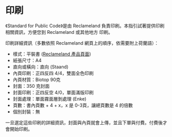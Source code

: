 # 印刷

<!-- SPDX-License-Identifier: CC0-1.0 -->
<!-- SPDX-FileCopyrightText: 2021-2023 The Foundation for Public Code <info@publiccode.net>, https://standard.publiccode.net/AUTHORS -->

《Standard for Public Code》是由 Reclameland 負責印刷。本指引試著提供印刷相關資訊，方便您到 Reclameland 或其他地方
印刷。

印刷詳細資訊（多數依照 Reclameland 網頁上的順序，依需要附上荷蘭語）：

* 樣式：平裝書 ([Reclameland 產品頁面](https://www.reclameland.nl/drukken/softcover-boeken))
* 紙張尺寸：A4
* 直向或橫向：直向 (Staand)
* 內頁印刷：正四反四 4/4，雙面全色印刷
* 內頁材質：Biotop 90克
* 封面：350 克封面
* 封面印刷：正四反空 4/0，單面滿版印刷
* 封面處理：單面霧面層剝處理 (Enke)
* 頁數：書內頁數 + 4 + x，x 是 0-3頁，讓總頁數是 4 的倍數
* 個別封裝：無

一旦選定這些印刷的詳細資訊，封面與內頁就會上傳，並且下單與付費。付費後才會開始印刷。
